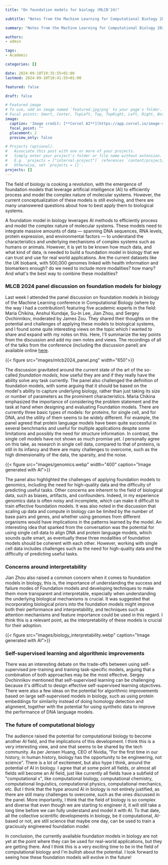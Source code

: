 ```yaml
---
title: "On foundation models for biology (MLCB'24)"

subtitle: "Notes from the Machine Learning for Computational Biology 2024 conference discussion panel"

summary: "Notes from the Machine Learning for Computational Biology 2024 conference discussion panel"

authors: 
- admin

tags: 
- Academic

categories: []

date: 2024-09-10T19:35:55+01:00
lastmod: 2024-09-10T10:41:55+01:00

featured: false

draft: false

# Featured image
# To use, add an image named `featured.jpg/png` to your page's folder.
# Focal points: Smart, Center, TopLeft, Top, TopRight, Left, Right, BottomLeft, Bottom, BottomRight.
image:
  caption: 'Image credit: [**Corcel AI**](https://app.corcel.io/image-studio/app/generate-ultra)'
  focal_point: ""
  placement: 2
  preview_only: false

# Projects (optional).
#   Associate this post with one or more of your projects.
#   Simply enter your project's folder or file name without extension.
#   E.g. `projects = ["internal-project"]` references `content/project/deep-learning/index.md`.
#   Otherwise, set `projects = []`.
projects: []
---
```


The field of biology is cooking a revolution, with the emergence of foundation models that leverage artificial intelligence (AI) to efficiently process and model the complex nature of molecular systems. However, the current conceptualization of these models is still evolving, and there are many unanswered questions about how to best apply them to biological systems. 

A foundation model in biology leverages AI methods to efficiently process and model the complex nature of molecular systems. These models need to integrate massive amounts of data — spanning DNA sequences, RNA levels, protein expression, and environmental factors — to understand the characteristics and underlying mechanisms of complex systems such as humans or animals. However, it is yet to be known how much data, and what kind of data, is needed to build a foundation model in biology that we can trust and use for real world applications. Are the current datasets like the UK biobank, with 500,000 genomes linked with health information and biomarkers enough? do we need to include more modalities? how many? And what's the best way to combine these modalities?

### MLCB 2024 panel discussion on foundation models for biology

Last week I attended the panel discussion on foundation models in biology of the Machine Learning conference in Computational Biology (where by the way I had a contribution!) featuring five academic experts in the field: Maria Chikina, Anshul Kundaje, Su-In Lee, Jian Zhou, and Sergey Ovchinnikov, moderated by James Zou. They shared their thoughts on the potential and challenges of applying these models to biological systems, and I found some quite interesting views on the topic which I wanted to share and expand with my notes on this. Here, I'll summarize the key points from the discussion and add my own notes and views. The recordings of all of the talks from the conference (including the discussion panel) are available online [here](https://sites.google.com/cs.washington.edu/mlcb2024/). 


{{< figure src="images/mlcb2024_panel.png" width="650">}}

The discussion gravitated around the current state of the art of the so-called *foundation models*, how useful they are and if they really have the ability solve any task currently. The panel also challenged the definition of foundation models, with some arguing that it should be based on the model's ability to capture underlying biology, rather than just taking its size or number of parameters as the prominent characteristics. Maria Chikina emphasized the importance of considering the problem statement and the task at hand when designing and evaluating Foundation models. There are currently three basic types of models: for proteins, for single cell, and for DNA, and the utility of them seems to be widely different. For example, the panel agreed that protein language models have been quite successful in several benchmarks and useful for multiple applications despite some limitations and possibly the need for structure information. In contrast, the single cell models have not shown as much promise yet. I personally agree on this take, as research in single cell data, compared to that of proteins, is still in its infancy and there are many challenges to overcome, such as the high dimensionality of the data, the sparsity, and the noise. 

{{< figure src="images/genomics.webp" width="400" caption="Image generated with AI">}}

The panel also highlighted the challenges of applying foundation models to genomics, including the need for high-quality data and the difficulty of predicting useful tasks. Other concerns are inherent to the field of biological data, such as biases, artifacts, and confounders. Indeed, in my experience genomics data is often noisy and incomplete, which can make it difficult to train effective foundation models. It was also noted in the discussion that scaling up data and compute in biology can be limited by the number of base pairs and genes, and whether using genomes from different organisms would have implications in the patterns learned by the model. An interesting idea that sparked from the conversation was the potential for using single cell data to align DNA and protein language models, which sounds quite smart, as eventually these three modalities of foundation models should be coherent with each other. However, working with single cell data includes challenges such as the need for high-quality data and the difficulty of predicting useful tasks. 

### Concerns around interpretability

Jian Zhou also raised a common concern when it comes to foundation models in biology, this is, the importance of understanding the success and failure modes of Foundation models and developing techniques to make them more transparent and interpretable, especially when understanding the underlying biological mechanisms is crucial. It was suggested that incorporating biological priors into the foundation models might improve both their performance and interpretability, and techniques such as attention mechanisms and feature importance could be used in this regard. I think this is a relevant point, as the interpretability of these models is crucial for their adoption. 

{{< figure src="images/biology_interpretability.webp" caption="Image generated with AI">}}

### Self-supervised learning and algorithmic improvements

There was an interesting debate on the trade-offs between using self-supervised pre-training and training task-specific models, arguing that a combination of both approaches may be the most effective. Sergey Ovchinnikov mentioned that self-supervised learning can be challenging because it's difficult to design effective self-supervised learning objectives. There were also a few ideas on the potential for algorithmic improvements based on large self-supervised models in biology, such as using protein embeddings for similarity instead of doing homology detection and alignment, together with the potential for using synthetic data to improve the performance of DNA language models.


### The future of computational biology

The audience raised the potential for computational biology to become another AI field, and the implications of this development. I think this is a very interesting view, and one that seems to be shared by the tech community. As per Jensen Huang, CEO of Nvidia, "For the first time in our history, in human history, biology has the opportunity to be engineering, not science". There is a lot of excitement, but also hype I think, around the potential of AI in biology. I agree that at some point all fields, or almost all fields will become an AI field, just like currently all fields have a subfield of "computational x", like computational biology, computational chemistry, computational linguistics, computational physics, computational mechanics, etc. But I think that the hype around AI in biology is not entirely justified, as there are still many challenges to overcome, such as the ones discussed in the panel. More importantly, I think that the field of biology is so complex and diverse that even though we are starting to engineer it, it will still take a long time before we can fully understand and model it with AI. To that date, all the collective scientific developments in biology, be it computational, AI-based or not, are still science that maybe one day, can be used to train a graciously engineered foundation model.

In conclusion, the currently available foundation models in biology are not yet at the point where they can be used for real-world applications, but they are getting there. And I think this is a very exciting time to be in the field of computational biology and I'm bullish about the potential. I look forward to seeing how these foundation models will evolve in the future!


